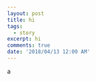 ```yaml
---
layout: post
title: hi
tags:
  - story
excerpt: hi
comments: true
date: '2018/04/13 12:00 AM'
---
```

a

